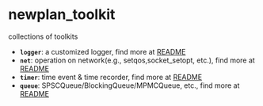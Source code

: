# newplan_toolkit
collections of toolkits

- **```logger```**: a customized logger, find more at [README](logger)
- **```net```**: operation on network(e.g., setqos,socket_setopt, etc.), find more at [README](net)
- **```timer```**: time event & time recorder, find more at [README](timer)
- **```queue```**: SPSCQueue/BlockingQueue/MPMCQueue, etc., find more at [README](queue)



<!-- 
  - [ ] 没选中的复选框
  - [ ] 选中复选框
 -->
